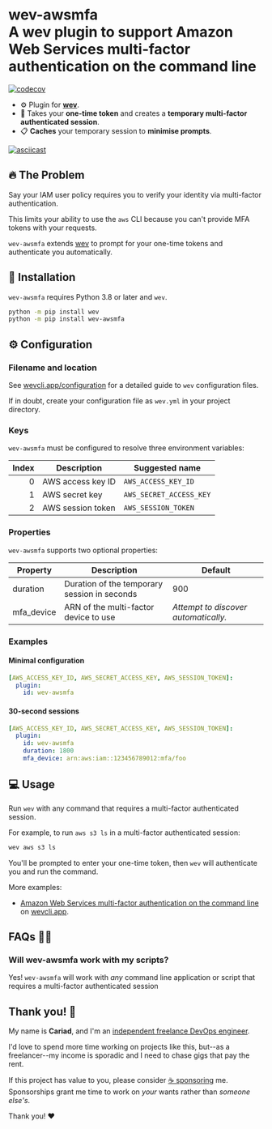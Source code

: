 # wev-awsmfa<br />A wev plugin to support Amazon Web Services multi-factor authentication on the command line

[![codecov](https://codecov.io/gh/cariad/wev-awsmfa/branch/main/graph/badge.svg?token=TS995LZMW1)](https://codecov.io/gh/cariad/wev-awsmfa)

- ⚙️ Plugin for **[wev](https://github.com/cariad/wev)**.
- 👮 Takes your **one-time token** and creates a **temporary multi-factor authenticated session**.
- 📋 **Caches** your temporary session to **minimise prompts**.

[![asciicast](https://asciinema.org/a/386493.svg)](https://asciinema.org/a/386493)

## 🔥 The Problem

Say your IAM user policy requires you to verify your identity via multi-factor authentication.

This limits your ability to use the `aws` CLI because you can't provide MFA tokens with your requests.

`wev-awsmfa` extends [wev](https://github.com/cariad/wev) to prompt for your one-time tokens and authenticate you automatically.

## 🎁 Installation

`wev-awsmfa` requires Python 3.8 or later and `wev`.

```bash
python -m pip install wev
python -m pip install wev-awsmfa
```

## ⚙️ Configuration

### Filename and location

See [wevcli.app/configuration](https://wevcli.app/configuration) for a detailed guide to `wev` configuration files.

If in doubt, create your configuration file as `wev.yml` in your project directory.

### Keys

`wev-awsmfa` must be configured to resolve three environment variables:

| Index | Description       | Suggested name          |
|------:|-------------------|-------------------------|
| 0     | AWS access key ID | `AWS_ACCESS_KEY_ID`     |
| 1     | AWS secret key    | `AWS_SECRET_ACCESS_KEY` |
| 2     | AWS session token | `AWS_SESSION_TOKEN`     |

### Properties

`wev-awsmfa` supports two optional properties:

| Property   | Description                                  | Default                                   |
|------------|----------------------------------------------|-------------------------------------------|
| duration   | Duration of the temporary session in seconds | 900                                       |
| mfa_device | ARN of the multi-factor device to use        | _Attempt to discover automatically._ |

### Examples

#### Minimal configuration

```yaml
[AWS_ACCESS_KEY_ID, AWS_SECRET_ACCESS_KEY, AWS_SESSION_TOKEN]:
  plugin:
    id: wev-awsmfa
```

#### 30-second sessions

```yaml
[AWS_ACCESS_KEY_ID, AWS_SECRET_ACCESS_KEY, AWS_SESSION_TOKEN]:
  plugin:
    id: wev-awsmfa
    duration: 1800
    mfa_device: arn:aws:iam::123456789012:mfa/foo
```

## 💻 Usage

Run `wev` with any command that requires a multi-factor authenticated session.

For example, to run `aws s3 ls` in a multi-factor authenticated session:

```bash
wev aws s3 ls
```

You'll be prompted to enter your one-time token, then `wev` will authenticate you and run the command.

More examples:

- [Amazon Web Services multi-factor authentication on the command line](https://wevcli.app/examples/aws-mfa-on-command-line/) on [wevcli.app](https://wevcli.app).


## FAQs 🙋‍♀️

### Will wev-awsmfa work with my scripts?

Yes! `wev-awsmfa` will work with _any_ command line application or script that requires a multi-factor authenticated session

## Thank you! 🎉

My name is **Cariad**, and I'm an [independent freelance DevOps engineer](https://cariad.me).

I'd love to spend more time working on projects like this, but--as a freelancer--my income is sporadic and I need to chase gigs that pay the rent.

If this project has value to you, please consider [☕️ sponsoring](https://github.com/sponsors/cariad) me. Sponsorships grant me time to work on _your_ wants rather than _someone else's_.

Thank you! ❤️
